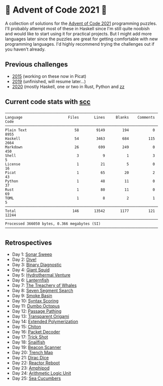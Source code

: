 # 🎄 Advent of Code 2021 🎄

A collection of solutions for the [Advent of Code 2021](https://adventofcode.com/2021/) programming puzzles. I'll probably attempt most of these in Haskell since I'm still quite noobish and would like to start using it for practical projects. But I might add more languages later since the puzzles are great for getting comfortable with new programming languages. I'd highly recommend trying the challenges out if you haven't already.

## Previous challenges

* [2015](https://github.com/DestyNova/advent_of_code_2015) (working on these now in Picat)
* [2019](https://github.com/destynova/advent_of_code_2019) (unfinished, will resume later...)
* [2020](https://github.com/destynova/advent_of_code_2020) (mostly Haskell, one or two in Rust, Python and [zz](https://github.com/zetzit/zz)

## Current code stats with [scc](https://github.com/boyter/scc)

```
───────────────────────────────────────────────────────────────────────────────
Language                     Files       Lines     Blanks    Comments      Code
───────────────────────────────────────────────────────────────────────────────
Plain Text                      58        9149        194           0      8955
Haskell                         54        3463        684         115      2664
Markdown                        26         699        249           0       450
Shell                            3           9          1           3         5
License                          1          21          5           0        16
Picat                            1          65         20           2        43
Python                           1          48         11           0        37
Rust                             1          80         11           0        69
TOML                             1           8          2           1         5
───────────────────────────────────────────────────────────────────────────────
Total                          146       13542       1177         121     12244
───────────────────────────────────────────────────────────────────────────────
Processed 366050 bytes, 0.366 megabytes (SI)
───────────────────────────────────────────────────────────────────────────────
```

## Retrospectives

* Day 1: [Sonar Sweep](https://github.com/DestyNova/advent_of_code_2021/blob/main/day1/README.md)
* Day 2: [Dive!](https://github.com/DestyNova/advent_of_code_2021/blob/main/day2/README.md)
* Day 3: [Binary Diagnostic](https://github.com/DestyNova/advent_of_code_2021/blob/main/day3/README.md)
* Day 4: [Giant Squid](https://github.com/DestyNova/advent_of_code_2021/blob/main/day4/README.md)
* Day 5: [Hydrothermal Venture](https://github.com/DestyNova/advent_of_code_2021/blob/main/day5/README.md)
* Day 6: [Lanternfish](https://github.com/DestyNova/advent_of_code_2021/blob/main/day6/README.md)
* Day 7: [The Treachery of Whales](https://github.com/DestyNova/advent_of_code_2021/blob/main/day7/README.md)
* Day 8: [Seven Segment Search](https://github.com/DestyNova/advent_of_code_2021/blob/main/day8/README.md)
* Day 9: [Smoke Basin](https://github.com/DestyNova/advent_of_code_2021/blob/main/day9/README.md)
* Day 10: [Syntax Scoring](https://github.com/DestyNova/advent_of_code_2021/blob/main/day10/README.md)
* Day 11: [Dumbo Octopus](https://github.com/DestyNova/advent_of_code_2021/blob/main/day11/README.md)
* Day 12: [Passage Pathing](https://github.com/DestyNova/advent_of_code_2021/blob/main/day12/README.md)
* Day 13: [Transparent Origami](https://github.com/DestyNova/advent_of_code_2021/blob/main/day13/README.md)
* Day 14: [Extended Polymerization](https://github.com/DestyNova/advent_of_code_2021/blob/main/day14/README.md)
* Day 15: [Chiton](https://github.com/DestyNova/advent_of_code_2021/blob/main/day15/README.md)
* Day 16: [Packet Decoder](https://github.com/DestyNova/advent_of_code_2021/blob/main/day16/README.md)
* Day 17: [Trick Shot](https://github.com/DestyNova/advent_of_code_2021/blob/main/day17/README.md)
* Day 18: [Snailfish](https://github.com/DestyNova/advent_of_code_2021/blob/main/day18/README.md)
* Day 19: [Beacon Scanner](https://github.com/DestyNova/advent_of_code_2021/blob/main/day19/README.md)
* Day 20: [Trench Map](https://github.com/DestyNova/advent_of_code_2021/blob/main/day20/README.md)
* Day 21: [Dirac Dice](https://github.com/DestyNova/advent_of_code_2021/blob/main/day21/README.md)
* Day 22: [Reactor Reboot](https://github.com/DestyNova/advent_of_code_2021/blob/main/day22/README.md)
* Day 23: [Amphipod](https://github.com/DestyNova/advent_of_code_2021/blob/main/day23/README.md)
* Day 24: [Arithmetic Logic Unit](https://github.com/DestyNova/advent_of_code_2021/blob/main/day24/README.md)
* Day 25: [Sea Cucumbers](https://github.com/DestyNova/advent_of_code_2021/blob/main/day25/README.md)
